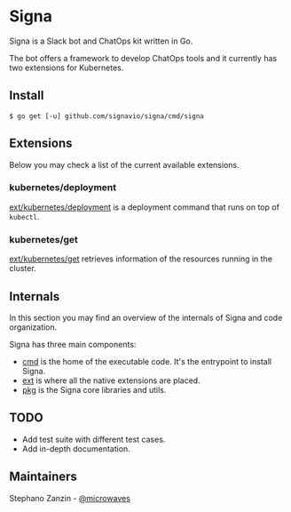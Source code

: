 # Signa

Signa is a Slack bot and ChatOps kit written in Go.

The bot offers a framework to develop ChatOps tools and it currently has
two extensions for Kubernetes.

## Install

```
$ go get [-u] github.com/signavio/signa/cmd/signa
```

## Extensions

Below you may check a list of the current available extensions.

### kubernetes/deployment

[ext/kubernetes/deployment](ext/kubernetes/deployment) is a deployment
command that runs on top of `kubectl`.

### kubernetes/get

[ext/kubernetes/get](ext/kubernetes/get) retrieves information of the
resources running in the cluster.

## Internals

In this section you may find an overview of the internals of Signa and
code organization.

Signa has three main components:
- [cmd](cmd/) is the home of the executable code. It's the entrypoint to install Signa.
- [ext](ext/) is where all the native extensions are placed.
- [pkg](pkg/) is the Signa core libraries and utils.

## TODO

- Add test suite with different test cases.
- Add in-depth documentation.

## Maintainers

Stephano Zanzin - [@microwaves](https://github.com/microwaves)
